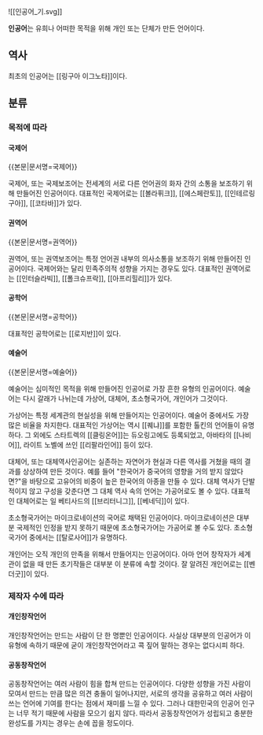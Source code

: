 ![[인공어_기.svg]]

**인공어**는 유희나 어떠한 목적을 위해 개인 또는 단체가 만든 언어이다.

## 역사
최초의 인공어는 [[링구아 이그노타]]이다.

## 분류
### 목적에 따라
#### 국제어
{{본문|문서명=국제어}}

국제어, 또는 국제보조어는 전세계의 서로 다른 언어권의 화자 간의 소통을 
보조하기 위해 만들어진 인공어이다. 대표적인 국제어로는 [[볼라퓌크]], [[에스페란토]], 
[[인테르링구아]], [[코타바]]가 있다.

#### 권역어
{{본문|문서명=권역어}}

권역어, 또는 권역보조어는 특정 언어권 내부의 의사소통을 보조하기 위해 만들어진 인공어이다. 
국제어와는 달리 민족주의적 성향을 가지는 경우도 있다. 
대표적인 권역어로는 [[인터슬라빅]], [[폴크슈프락]], [[아프리힐리]]가 있다.

#### 공학어
{{본문|문서명=공학어}}

대표적인 공학어로는 [[로지반]]이 있다.

#### 예술어
{{본문|문서명=예술어}}

예술어는 심미적인 목적을 위해 만들어진 인공어로 가장 흔한 유형의 인공어이다. 
예술어는 다시 갈래가 나뉘는데 가상어, 대체어, 초소형국가어, 개인어가 그것이다.

가상어는 특정 세계관의 현실성을 위해 만들어지는 인공어이다. 
예술어 중에서도 가장 많은 비율을 차지한다. 
대표적인 가상어는 역시 [[퀘냐]]를 포함한 톨킨의 언어들이 유명하다. 그 외에도 스타트렉의 [[클링온어]]는 듀오링고에도 등록되었고, 아바타의 [[나비어]], 라이트 노벨에 쓰인 [[리팔라인어]] 등이 있다.

대체어, 또는 대체역사인공어는 실존하는 자연어가 현실과 다른 역사를 거쳤을 때의 결과를 상상하여 만든 것이다. 예를 들어 "한국어가 중국어의 영향을 거의 받지 않았다면?"을 바탕으로 고유어의 비중이 높은 한국어의 아종을 만들 수 있다. 대체 역사가 단발적이지 않고 구성을 갖춘다면 그 대체 역사 속의 언어는 가공어로도 볼 수 있다. 대표적인 대체어로는 일 베티사드의 [[브리터니그]], [[베네딕]]이 있다.

초소형국가어는 마이크로네이션의 국어로 채택된 인공어이다. 마이크로네이션은 대부분 국제적인 인정을 받지 못하기 때문에 초소형국가어는 가공어로 볼 수도 있다. 초소형국가어 중에서는 [[탈로사어]]가 유명하다.

개인어는 오직 개인의 만족을 위해서 만들어지는 인공어이다. 
아마 언어 창작자가 세계관이 없을 때 만든 초기작들은 대부분 
이 분류에 속할 것이다. 잘 알려진 개인어로는 [[벤더굿]]이 있다.

### 제작자 수에 따라
#### 개인창작언어
개인창작언어는 만드는 사람이 단 한 명뿐인 인공어이다. 
사실상 대부분의 인공어가 이 유형에 속하기 때문에 
굳이 개인창작언어라고 콕 짚어 말하는 경우는 없다시피 하다.

#### 공동창작언어
공동창작언어는 여러 사람이 힘을 합쳐 만드는 인공어이다. 
다양한 성향을 가진 사람이 모여서 만드는 만큼 많은 의견 충돌이 일어나지만, 
서로의 생각을 공유하고 여러 사람이 쓰는 언어에 기여를 한다는 점에서 재미를 느낄 수 있다. 
그러나 대한민국의 인공어 인구는 너무 적기 때문에 사람을 모으기 쉽지 않다. 
따라서 공동창작언어가 성립되고 충분한 완성도를 가지는 경우는 손에 꼽을 정도이다.